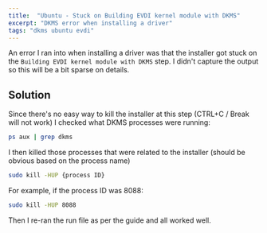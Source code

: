 ```yaml
---
title:  "Ubuntu - Stuck on Building EVDI kernel module with DKMS"
excerpt: "DKMS error when installing a driver"
tags: "dkms ubuntu evdi"
---
```


An error I ran into when installing a driver was that the installer got stuck on the `Building EVDI kernel module with DKMS` step. I didn't capture the output so this will be a bit sparse on details.

## Solution

Since there's no easy way to kill the installer at this step (CTRL+C / Break will not work) I checked what DKMS processes were running:

```bash
ps aux | grep dkms
```

I then killed those processes that were related to the installer (should be obvious based on the process name)

```bash
sudo kill -HUP {process ID}
```

For example, if the process ID was 8088:

```bash
sudo kill -HUP 8088
```

Then I re-ran the run file as per the guide and all worked well.
